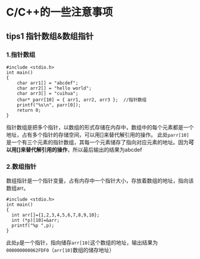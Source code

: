 # C/C++的一些注意事项
## tips1 指针数组&数组指针
### 1.指针数组
    #include <stdio.h>
    int main()
    {
        char arr1[] = "abcdef";
        char arr2[] = "hello world";
        char arr3[] = "cuihua";
        char* parr[10] = { arr1, arr2, arr3 };  //指针数组
        printf("%s\n", parr[0]);
        return 0;
    }
 指针数组是把多个指针，以数组的形式存储在内存中，数组中的每个元素都是一个地址，占有多个指针的存储空间，可以用[]来替代解引用的操作。
此处`parr[10]`是一个有三个元素的指针数组，其每一个元素储存了指向对应元素的地址。因为**可以用[]来替代解引用的操作**，所以最后输出的结果为abcdef
### 2.数组指针
数组指针是一个指针变量，占有内存中一个指针大小，存放着数组的地址，指向该数组arr。

    #include <stdio.h>
    int main()
    {
      int arr[]={1,2,3,4,5,6,7,8,9,10};
      int (*p)[10]=&arr;
      printf("%p ",p);
    }
此处`p`是一个指针，指向储存`arr[10]`这个数组的地址，输出结果为`000000000062FDF0`（`arr[10]`数组的储存地址）
